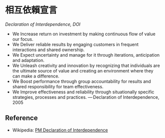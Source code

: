 # 相互依賴宣言

*Declaration of Interdependence, DOI*

- We Increase return on investment by making continuous flow of value our focus.
- We Deliver reliable results by engaging customers in frequent interactions and shared ownership.
- We Expect uncertainty and manage for it through iterations, anticipation and adaptation.
- We Unleash creativity and innovation by recognizing that individuals are the ultimate source of value and creating an environment where they can make a difference.
- We Boost performance through group accountability for results and shared responsibility for team effectiveness.
- We Improve effectiveness and reliability through situationally specific strategies, processes and practices.
— Declaration of Interdependence, 2005

## Reference
- Wikipedia: [PM Declaration of Interdependence](https://en.wikipedia.org/wiki/PM_Declaration_of_Interdependence)
